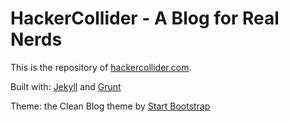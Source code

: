 # HackerCollider - A Blog for Real Nerds

This is the repository of [hackercollider.com](https://hackercollider.com).

Built with: [Jekyll](https://jekyllrb.com/) and [Grunt](http://gruntjs.com)

Theme: the Clean Blog theme by [Start Bootstrap](http://startbootstrap.com/)
